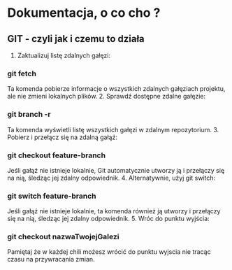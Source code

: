 # Dokumentacja, o co cho ?

## GIT - czyli jak i czemu to działa
1. Zaktualizuj listę zdalnych gałęzi:
### git fetch
Ta komenda pobierze informacje o wszystkich zdalnych gałęziach projektu, ale nie zmieni lokalnych plików.
2. Sprawdź dostępne zdalne gałęzie:
### git branch -r
Ta komenda wyświetli listę wszystkich gałęzi w zdalnym repozytorium.
3. Pobierz i przełącz się na zdalną gałąź:
### git checkout feature-branch
Jeśli gałąź nie istnieje lokalnie, Git automatycznie utworzy ją i przełączy się na nią, śledząc jej zdalny odpowiednik.
4. Alternatywnie, użyj git switch:
### git switch feature-branch
Jeśli gałąź nie istnieje lokalnie, ta komenda również ją utworzy i przełączy się na nią, śledząc jej zdalny odpowiednik.
5. Wróc do punktu wyjścia:
### git checkout nazwaTwojejGalezi
Pamiętaj że w każdej chili możesz wrócić do punktu wyjscia nie tracąc czasu na przywracania zmian.
